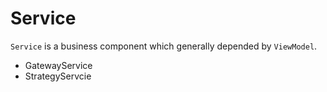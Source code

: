 # Service

`Service` is a business component which generally depended by `ViewModel`.

- GatewayService
- StrategyServcie